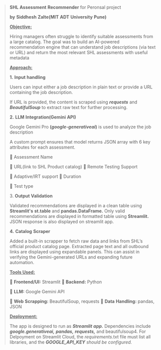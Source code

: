 > **SHL** **Assessment** **Recommender** for Peronsal project
> 
>
> **by** **Siddhesh** **Zalte(MIT** **ADT** **University** **Pune)**
>
> **<u>Objective:</u>**
>
> Hiring managers often struggle to identify suitable assessments from a
> large catalog. The goal was to build an AI-powered recommendation
> engine that can understand job descriptions (via text or URL) and
> return the most relevant SHL assessments with useful metadata
>
> **<u>Approach:</u>**
>
> **1.** **Input** **handling**
>
> Users can input either a job description in plain text or provide a
> URL containing the job description.
>
> If URL is provided, the content is scraped using ***requests*** and
> ***BeautifulSoup*** to extract raw text for further processing.
>
> **2.** **LLM** **Integration(Gemini** **API)**
>
> Google Gemini Pro **(*google-generativeai*)** is used to analyze the
> job description
>
> A custom prompt ensures that model returns JSON array with 6 key
> attributes for each assessment.
>
>  Assessment Name
>
>  URL(link to SHL Product catalog)  Remote Testing Support
>
>  Adaptive/IRT support  Duration
>
>  Test type
>
> 3\. **Output** **Validation**
>
> Validated recommendations are displayed in a clean table using
> **Streamlit's** **st.table** and **pandas.DataFrame.** Only valid
> recommendations are displayed in formatted table using **Streamlit.**
> JSON response is also displayed on streamlit app.
>
> **4.** **Catalog** **Scraper**
>
> Added a built-in scrapper to fetch raw data and links from SHL’s
> official product catalog page. Extracted page text and all outbound
> links are displayed using expandable panels. This can assist in
> verifying the Gemini-generated URLs and expanding future automation.
>
> **<u>Tools Used:</u>**
>
>  **Frontend/UI:** Streamlit  **Backend:** Python
>
>  **LLM:** Google Gemini API
>
>  **Web** **Scrapping:** BeautifulSoup, requests  **Data**
> **Handling:** pandas, JSON
>
> **<u>Deployment:</u>**
>
> The app is designed to run as ***Streamlit*** ***app.*** Dependencies
> include ***google.generativeai,*** ***pandas,*** ***requests,*** and
> beautifulsoup4. For Delpoyment on Streamlit Cloud, the
> *requirements*.txt file must list all libraries, and the
> ***GOOGLE_API_KEY*** *should* *be* *configured.*
